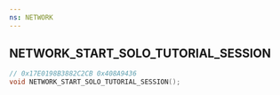 ```yaml
---
ns: NETWORK
---
```

## NETWORK_START_SOLO_TUTORIAL_SESSION

```c
// 0x17E0198B3882C2CB 0x408A9436
void NETWORK_START_SOLO_TUTORIAL_SESSION();
```


